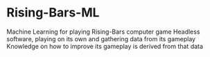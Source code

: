 # Rising-Bars-ML
Machine Learning for playing Rising-Bars computer game
Headless software, playing on its own and gathering data from its gameplay
Knowledge on how to improve its gameplay is derived from that data
